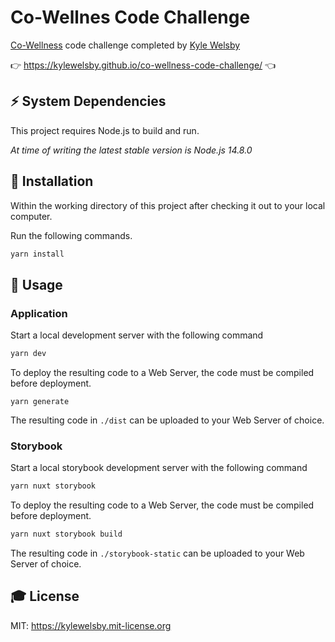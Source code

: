 # Co-Wellnes Code Challenge

[Co-Wellness](https://www.co-wellness.com/) code challenge completed by [Kyle Welsby](https://github.com/kylewelsby)

👉 https://kylewelsby.github.io/co-wellness-code-challenge/ 👈

## ⚡️ System Dependencies
This project requires Node.js to build and run.

_At time of writing the latest stable version is Node.js 14.8.0_

## 🎲 Installation

Within the working directory of this project after checking it out to your local computer.

Run the following commands.

```bash
yarn install
```


## 🎯 Usage

### Application

Start a local development server with the following command

```bash
yarn dev
```

To deploy the resulting code to a Web Server, the code must be compiled before deployment.

```
yarn generate
```

The resulting code in `./dist` can be uploaded to your Web Server of choice.


### Storybook

Start a local storybook development server with the following command

```bash
yarn nuxt storybook
```

To deploy the resulting code to a Web Server, the code must be compiled before deployment.

```bash
yarn nuxt storybook build
```

The resulting code in `./storybook-static` can be uploaded to your Web Server of choice.

## 🎓 License

MIT: https://kylewelsby.mit-license.org

